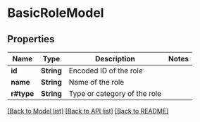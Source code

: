 # BasicRoleModel

## Properties

Name | Type | Description | Notes
------------ | ------------- | ------------- | -------------
**id** | **String** | Encoded ID of the role | 
**name** | **String** | Name of the role | 
**r#type** | **String** | Type or category of the role | 

[[Back to Model list]](../README.md#documentation-for-models) [[Back to API list]](../README.md#documentation-for-api-endpoints) [[Back to README]](../README.md)


